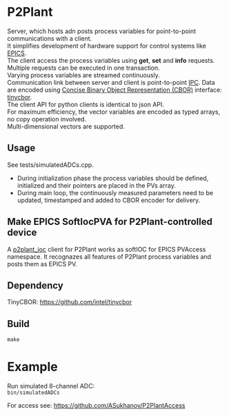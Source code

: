 # P2Plant
Server, which hosts adn posts process variables for point-to-point communications with a client.<br>
It simplifies development of hardware support for control systems like [EPICS](https://epics-base.github.io/p4p/index.html).<br>
The client access the process variables using **get**, **set** and **info** requests. Multiple requests can be executed in one transaction.<br>
Varying process variables are streamed continuously.<br>
Communication link between server and client is point-to-point [IPC](https://pubs.opengroup.org/onlinepubs/7908799/xsh/ipc.html). Data are encoded using [Concise Binary Object Representation (CBOR)](https://en.wikipedia.org/wiki/CBOR) interface: [tinycbor](https://github.com/intel/tinycbor).<br>
The client API for python clients is identical to json API.<br>
For maximum efficiency, the vector variables are encoded as typed arrays, no copy operation involved.<br>
Multi-dimensional vectors are supported.<br>

## Usage
See tests/simulatedADCs.cpp.
- During initialization phase the process variables should be defined, initialized and their pointers are placed in the PVs array.
- During main loop, the continuously measured parameters need to be updated, timestamped and added to CBOR encoder for delivery.

## Make EPICS SoftIocPVA for P2Plant-controlled device
A [p2plant_ioc](https://github.com/ASukhanov/p2plant_ioc) client for P2Plant works as softIOC for EPICS PVAccess namespace.
It recognazes all features of P2Plant process variables and posts them as EPICS PV.

## Dependency
TinyCBOR: https://github.com/intel/tinycbor

## Build
`make`

# Example
Run simulated 8-channel ADC:<br>
`bin/simulatedADCs`

For access see: https://github.com/ASukhanov/P2PlantAccess

